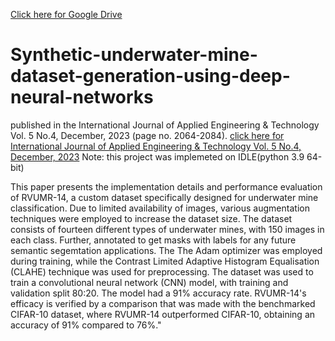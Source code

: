 [Click here for Google Drive](https://drive.google.com/drive/u/1/folders/1iBngNqF4Kyruc1Lf6ujNtj2b8tt2So46)

# Synthetic-underwater-mine-dataset-generation-using-deep-neural-networks
published in the International Journal of Applied Engineering & Technology Vol. 5 No.4, December, 2023 (page no. 2064-2084).
[click here for  International Journal of Applied Engineering & Technology Vol. 5 No.4, December, 2023](https://romanpub.com/jaetv5-4-2023.php)
 Note: this project was implemeted on IDLE(python 3.9 64-bit)
 
This paper presents the implementation details and performance evaluation of RVUMR-14, a custom dataset specifically designed for underwater mine classification. Due to limited availability of images, various augmentation techniques were employed to increase the dataset size. The dataset consists of fourteen different types of underwater mines, with 150 images in each class. Further, annotated to get masks with labels for any future semantic segemtation applications. The The Adam optimizer was employed during training, while the Contrast Limited Adaptive Histogram Equalisation (CLAHE) technique was used for preprocessing. The dataset was used to train a convolutional neural network (CNN) model, with training and validation split 80:20. The model had a 91% accuracy rate. RVUMR-14's efficacy is verified by a comparison that was made with the benchmarked CIFAR-10 dataset, where RVUMR-14 outperformed CIFAR-10, obtaining an accuracy of 91% compared to 76%."
